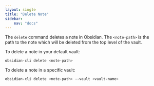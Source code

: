 ```yaml
---
layout: single
title: "Delete Note"
sidebar:
    nav: "docs"
---
```


The `delete` command deletes a note in Obsidian. The `<note-path>` is the path to the note which will be deleted from the top level of the vault.

To delete a note in your default vault:

```zsh
obsidian-cli delete <note-path>
```

To delete a note in a specific vault:

```zsh
obsidian-cli delete <note-path> --vault <vault-name>
```



